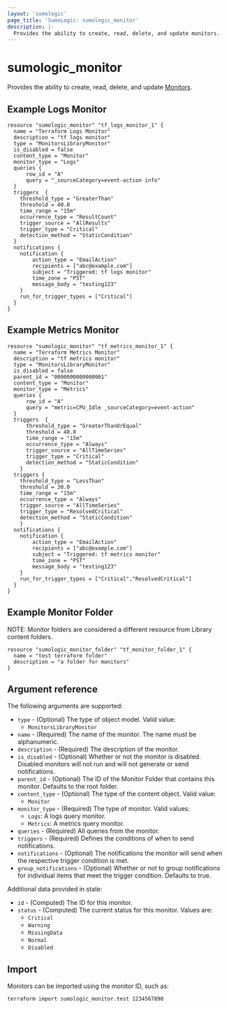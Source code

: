 ```yaml
---
layout: 'sumologic'
page_title: 'SumoLogic: sumologic_monitor'
description: |-
  Provides the ability to create, read, delete, and update monitors.
---
```


# sumologic_monitor

Provides the ability to create, read, delete, and update [Monitors][1].

## Example Logs Monitor

```hcl
resource "sumologic_monitor" "tf_logs_monitor_1" {
  name = "Terraform Logs Monitor"
  description = "tf logs monitor"
  type = "MonitorsLibraryMonitor"
  is_disabled = false
  content_type = "Monitor"
  monitor_type = "Logs"
  queries {
      row_id = "A"
      query = "_sourceCategory=event-action info"
  }
  triggers  {
    threshold_type = "GreaterThan"
    threshold = 40.0
    time_range = "15m"
    occurrence_type = "ResultCount"
    trigger_source = "AllResults"
    trigger_type = "Critical"
    detection_method = "StaticCondition"
  }
  notifications {
    notification {
        action_type = "EmailAction"
        recipients = ["abc@example.com"]
        subject = "Triggered: tf logs monitor"
        time_zone = "PST"
        message_body = "testing123"
    }
    run_for_trigger_types = ["Critical"]
  }
}
```

## Example Metrics Monitor

```hcl
resource "sumologic_monitor" "tf_metrics_monitor_1" {
  name = "Terraform Metrics Monitor"
  description = "tf metrics monitor"
  type = "MonitorsLibraryMonitor"
  is_disabled = false
  parent_id = "0000000000000001"
  content_type = "Monitor"
  monitor_type = "Metrics"
  queries {
      row_id = "A"
      query = "metric=CPU_Idle _sourceCategory=event-action"
  }
  triggers  {
      threshold_type = "GreaterThanOrEqual"
      threshold = 40.0
      time_range = "15m"
      occurrence_type = "Always"
      trigger_source = "AllTimeSeries"
      trigger_type = "Critical"
      detection_method = "StaticCondition"
    }
  triggers {
    threshold_type = "LessThan"
    threshold = 30.0
    time_range = "15m"
    occurrence_type = "Always"
    trigger_source = "AllTimeSeries"
    trigger_type = "ResolvedCritical"
    detection_method = "StaticCondition"
    }
  notifications {
    notification {
        action_type = "EmailAction"
        recipients = ["abc@example.com"]
        subject = "Triggered: tf metrics monitor"
        time_zone = "PST"
        message_body = "testing123"
    }
    run_for_trigger_types = ["Critical","ResolvedCritical"]
  }
}
```

## Example Monitor Folder

NOTE: Monitor folders are considered a different resource from Library content folders.

```hcl
resource "sumologic_monitor_folder" "tf_monitor_folder_1" {
  name = "test terraform folder"
  description = "a folder for monitors"
}
```

## Argument reference

The following arguments are supported:

- `type` - (Optional) The type of object model. Valid value:
  - `MonitorsLibraryMonitor`
- `name` - (Required) The name of the monitor. The name must be alphanumeric.
- `description` - (Required) The description of the monitor.
- `is_disabled` - (Optional) Whether or not the monitor is disabled. Disabled monitors will not run and will not generate or send notifications.
- `parent_id` - (Optional) The ID of the Monitor Folder that contains this monitor. Defaults to the root folder.
- `content_type` - (Optional) The type of the content object. Valid value:
  - `Monitor`
- `monitor_type` - (Required) The type of monitor. Valid values:
  - `Logs`: A logs query monitor.
  - `Metrics`: A metrics query monitor.
- `queries` - (Required) All queries from the monitor.
- `triggers` - (Required) Defines the conditions of when to send notifications.
- `notifications` - (Optional) The notifications the monitor will send when the respective trigger condition is met.
- `group_notifications` - (Optional) Whether or not to group notifications for individual items that meet the trigger condition. Defaults to true.

Additional data provided in state:

- `id` - (Computed) The ID for this monitor.
- `status` - (Computed) The current status for this monitor. Values are:
  - `Critical`
  - `Warning`
  - `MissingData`
  - `Normal`
  - `Disabled`

## Import

Monitors can be imported using the monitor ID, such as:

```hcl
terraform import sumologic_monitor.test 1234567890
```

[1]: https://help.sumologic.com/Beta/Monitors
